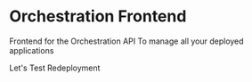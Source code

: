 # Orchestration Frontend

Frontend for the Orchestration API To manage all your deployed applications

Let's Test Redeployment
